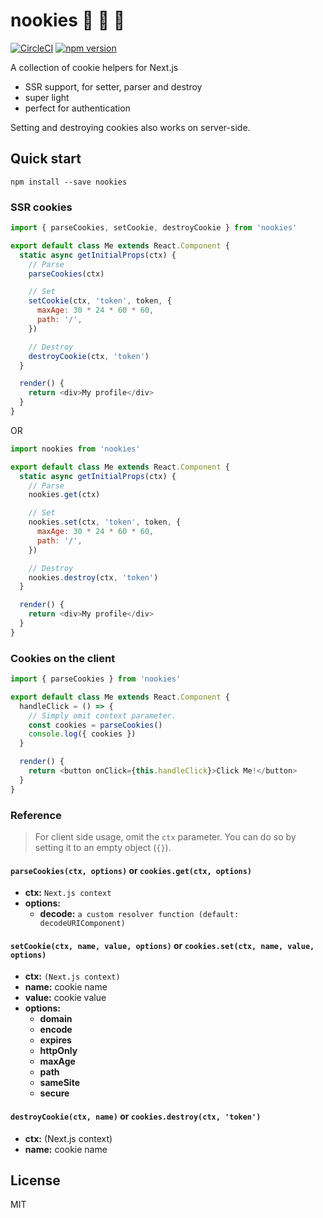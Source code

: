 # nookies :cookie: :cookie: :cookie:

[![CircleCI](https://circleci.com/gh/maticzav/nookies/tree/master.svg?style=shield)](https://circleci.com/gh/maticzav/nookies/tree/master) [![npm version](https://badge.fury.io/js/nookies.svg)](https://badge.fury.io/js/nookies)

A collection of cookie helpers for Next.js

- SSR support, for setter, parser and destroy
- super light
- perfect for authentication

Setting and destroying cookies also works on server-side.

## Quick start

`npm install --save nookies`

### SSR cookies

```js
import { parseCookies, setCookie, destroyCookie } from 'nookies'

export default class Me extends React.Component {
  static async getInitialProps(ctx) {
    // Parse
    parseCookies(ctx)

    // Set
    setCookie(ctx, 'token', token, {
      maxAge: 30 * 24 * 60 * 60,
      path: '/',
    })

    // Destroy
    destroyCookie(ctx, 'token')
  }

  render() {
    return <div>My profile</div>
  }
}
```

OR

```js
import nookies from 'nookies'

export default class Me extends React.Component {
  static async getInitialProps(ctx) {
    // Parse
    nookies.get(ctx)

    // Set
    nookies.set(ctx, 'token', token, {
      maxAge: 30 * 24 * 60 * 60,
      path: '/',
    })

    // Destroy
    nookies.destroy(ctx, 'token')
  }

  render() {
    return <div>My profile</div>
  }
}
```

### Cookies on the client

```js
import { parseCookies } from 'nookies'

export default class Me extends React.Component {
  handleClick = () => {
    // Simply omit context parameter.
    const cookies = parseCookies()
    console.log({ cookies })
  }

  render() {
    return <button onClick={this.handleClick}>Click Me!</button>
  }
}
```

### Reference

> For client side usage, omit the `ctx` parameter. You can do so by setting it to an empty object (`{}`).

#### `parseCookies(ctx, options)` or `cookies.get(ctx, options)`

- **ctx:** `Next.js context`
- **options:**
  - **decode:** `a custom resolver function (default: decodeURIComponent)`

#### `setCookie(ctx, name, value, options)` or `cookies.set(ctx, name, value, options)`

- **ctx:** `(Next.js context)`
- **name:** cookie name
- **value:** cookie value
- **options:**
  - **domain**
  - **encode**
  - **expires**
  - **httpOnly**
  - **maxAge**
  - **path**
  - **sameSite**
  - **secure**

#### `destroyCookie(ctx, name)` or `cookies.destroy(ctx, 'token')`

- **ctx:** (Next.js context)
- **name:** cookie name

## License

MIT
